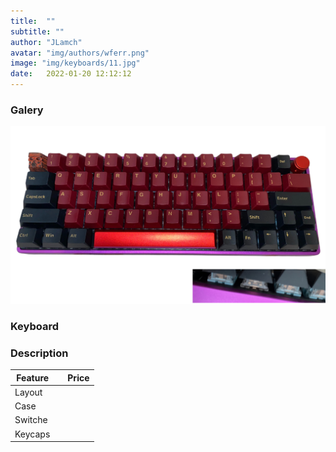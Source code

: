 ```yaml
---
title:  ""
subtitle: ""
author: "JLamch"
avatar: "img/authors/wferr.png"
image: "img/keyboards/11.jpg"
date:   2022-01-20 12:12:12
---
```

### Galery
![](img/keyboards/11.png)
 
### Keyboard


### Description


|   Feature     |               | Price  |
| ------------- |:-------------:| -----: |
| Layout        |       |        |
| Case          |       |        |
| Switche       |       |        |
| Keycaps       |       |        |